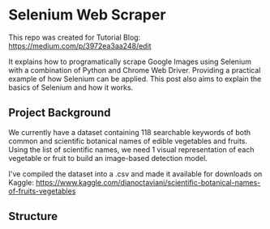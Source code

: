 # Selenium Web Scraper
This repo was created for Tutorial Blog: https://medium.com/p/3972ea3aa248/edit

It explains how to programatically scrape Google Images using Selenium with a combination of Python and Chrome Web Driver. Providing a practical example of how Selenium can be applied. This post also aims to explain the basics of Selenium and how it works.

## Project Background
We currently have a dataset containing 118 searchable keywords of both common and scientific botanical names of edible vegetables and fruits. Using the list of scientific names, we need 1 visual representation of each vegetable or fruit to build an image-based detection model.

I've compiled the dataset into a .csv and made it available for downloads on Kaggle: https://www.kaggle.com/dianoctaviani/scientific-botanical-names-of-fruits-vegetables

## Structure
